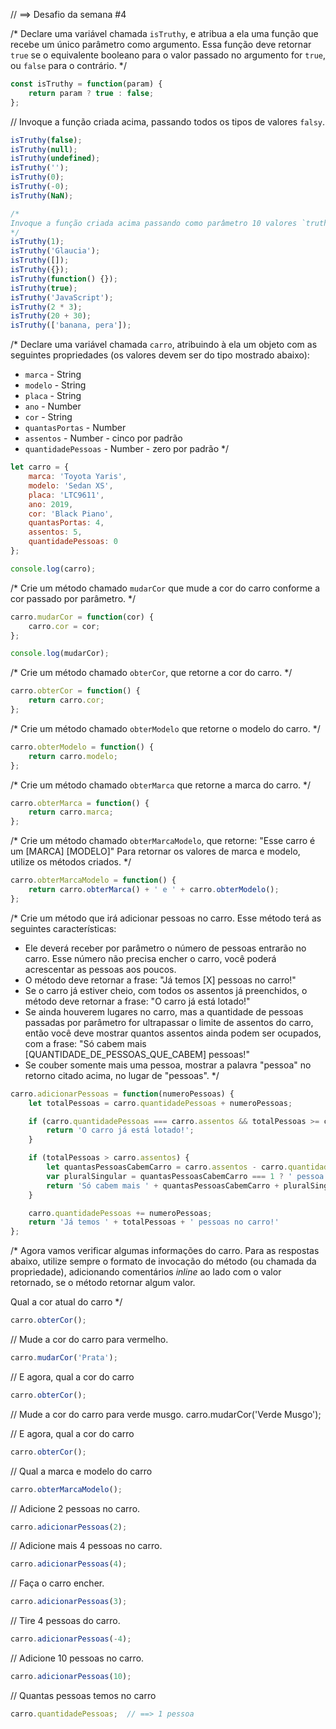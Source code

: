 // ==> Desafio da semana #4

/*
Declare uma variável chamada `isTruthy`, e atribua a ela uma função que recebe
um único parâmetro como argumento. Essa função deve retornar `true` se o
equivalente booleano para o valor passado no argumento for `true`, ou `false`
para o contrário.
*/

```js
const isTruthy = function(param) {
    return param ? true : false;
};
```

// Invoque a função criada acima, passando todos os tipos de valores `falsy`.

```js
isTruthy(false);
isTruthy(null);
isTruthy(undefined);
isTruthy('');
isTruthy(0);
isTruthy(-0);
isTruthy(NaN);

/*
Invoque a função criada acima passando como parâmetro 10 valores `truthy`.
*/
isTruthy(1);
isTruthy('Glaucia');
isTruthy([]);
isTruthy({});
isTruthy(function() {});
isTruthy(true);
isTruthy('JavaScript');
isTruthy(2 * 3);
isTruthy(20 + 30);
isTruthy(['banana, pera']);
``` 

/*
Declare uma variável chamada `carro`, atribuindo à ela um objeto com as
seguintes propriedades (os valores devem ser do tipo mostrado abaixo):
- `marca` - String
- `modelo` - String
- `placa` - String
- `ano` - Number
- `cor` - String
- `quantasPortas` - Number
- `assentos` - Number - cinco por padrão
- `quantidadePessoas` - Number - zero por padrão
*/

```js
let carro = {
    marca: 'Toyota Yaris',
    modelo: 'Sedan XS',
    placa: 'LTC9611',
    ano: 2019,
    cor: 'Black Piano',
    quantasPortas: 4,
    assentos: 5,
    quantidadePessoas: 0
};

console.log(carro);
```

/*
Crie um método chamado `mudarCor` que mude a cor do carro conforme a cor
passado por parâmetro.
*/

```js
carro.mudarCor = function(cor) {
    carro.cor = cor;
};

console.log(mudarCor);
```

/*
Crie um método chamado `obterCor`, que retorne a cor do carro.
*/

```js
carro.obterCor = function() {
    return carro.cor;
};
```

/*
Crie um método chamado `obterModelo` que retorne o modelo do carro.
*/

```js
carro.obterModelo = function() {
    return carro.modelo;
};
```

/*
Crie um método chamado `obterMarca` que retorne a marca do carro.
*/

```js
carro.obterMarca = function() {
    return carro.marca;
};
```

/*
Crie um método chamado `obterMarcaModelo`, que retorne:
"Esse carro é um [MARCA] [MODELO]"
Para retornar os valores de marca e modelo, utilize os métodos criados.
*/

```js
carro.obterMarcaModelo = function() {
    return carro.obterMarca() + ' e ' + carro.obterModelo();
};
```

/*
Crie um método que irá adicionar pessoas no carro. Esse método terá as
seguintes características:
- Ele deverá receber por parâmetro o número de pessoas entrarão no carro. Esse
número não precisa encher o carro, você poderá acrescentar as pessoas aos
poucos.
- O método deve retornar a frase: "Já temos [X] pessoas no carro!"
- Se o carro já estiver cheio, com todos os assentos já preenchidos, o método
deve retornar a frase: "O carro já está lotado!"
- Se ainda houverem lugares no carro, mas a quantidade de pessoas passadas por
parâmetro for ultrapassar o limite de assentos do carro, então você deve
mostrar quantos assentos ainda podem ser ocupados, com a frase:
"Só cabem mais [QUANTIDADE_DE_PESSOAS_QUE_CABEM] pessoas!"
- Se couber somente mais uma pessoa, mostrar a palavra "pessoa" no retorno
citado acima, no lugar de "pessoas".
*/

```js
carro.adicionarPessoas = function(numeroPessoas) {
    let totalPessoas = carro.quantidadePessoas + numeroPessoas;

    if (carro.quantidadePessoas === carro.assentos && totalPessoas >= carro.assentos) {
        return 'O carro já está lotado!';
    }

    if (totalPessoas > carro.assentos) {
        let quantasPessoasCabemCarro = carro.assentos - carro.quantidadePessoas;
        var pluralSingular = quantasPessoasCabemCarro === 1 ? ' pessoa' : ' pessoas';
        return 'Só cabem mais ' + quantasPessoasCabemCarro + pluralSingular + '!';
    }

    carro.quantidadePessoas += numeroPessoas;
    return 'Já temos ' + totalPessoas + ' pessoas no carro!'
};
```

/*
Agora vamos verificar algumas informações do carro. Para as respostas abaixo,
utilize sempre o formato de invocação do método (ou chamada da propriedade),
adicionando comentários _inline_ ao lado com o valor retornado, se o método
retornar algum valor.

Qual a cor atual do carro
*/
```js
carro.obterCor();
```

// Mude a cor do carro para vermelho.
```js
carro.mudarCor('Prata');
```

// E agora, qual a cor do carro
```js
carro.obterCor();
```

// Mude a cor do carro para verde musgo.
carro.mudarCor('Verde Musgo');

// E agora, qual a cor do carro
```js
carro.obterCor();
```

// Qual a marca e modelo do carro
```js
carro.obterMarcaModelo();
```

// Adicione 2 pessoas no carro.
```js
carro.adicionarPessoas(2);
```

// Adicione mais 4 pessoas no carro.
```js
carro.adicionarPessoas(4);
```

// Faça o carro encher.
```js
carro.adicionarPessoas(3);
```

// Tire 4 pessoas do carro.
```js
carro.adicionarPessoas(-4);
```

// Adicione 10 pessoas no carro.
```js
carro.adicionarPessoas(10);
```

// Quantas pessoas temos no carro
```js
carro.quantidadePessoas;  // ==> 1 pessoa
```
